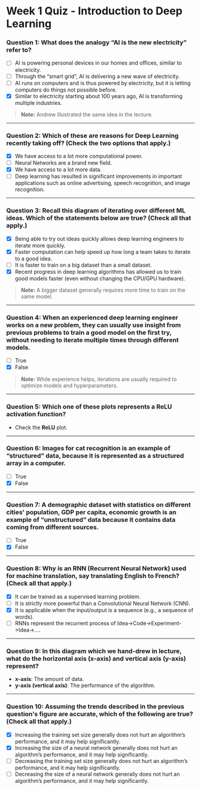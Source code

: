 # Week 1 Quiz - Introduction to Deep Learning

### Question 1: What does the analogy “AI is the new electricity” refer to?
- [ ] AI is powering personal devices in our homes and offices, similar to electricity.
- [ ] Through the “smart grid”, AI is delivering a new wave of electricity.
- [ ] AI runs on computers and is thus powered by electricity, but it is letting computers do things not possible before.
- [x] Similar to electricity starting about 100 years ago, AI is transforming multiple industries.

> **Note:** Andrew illustrated the same idea in the lecture.

---

### Question 2: Which of these are reasons for Deep Learning recently taking off? (Check the two options that apply.)
- [x] We have access to a lot more computational power.
- [ ] Neural Networks are a brand new field.
- [x] We have access to a lot more data.
- [ ] Deep learning has resulted in significant improvements in important applications such as online advertising, speech recognition, and image recognition.

---

### Question 3: Recall this diagram of iterating over different ML ideas. Which of the statements below are true? (Check all that apply.)
- [x] Being able to try out ideas quickly allows deep learning engineers to iterate more quickly.
- [x] Faster computation can help speed up how long a team takes to iterate to a good idea.
- [ ] It is faster to train on a big dataset than a small dataset.
- [x] Recent progress in deep learning algorithms has allowed us to train good models faster (even without changing the CPU/GPU hardware).

> **Note:** A bigger dataset generally requires more time to train on the same model.

---

### Question 4: When an experienced deep learning engineer works on a new problem, they can usually use insight from previous problems to train a good model on the first try, without needing to iterate multiple times through different models.
- [ ] True
- [x] False

> **Note:** While experience helps, iterations are usually required to optimize models and hyperparameters.

---

### Question 5: Which one of these plots represents a ReLU activation function?
- Check the **ReLU** plot.

---

### Question 6: Images for cat recognition is an example of “structured” data, because it is represented as a structured array in a computer.
- [ ] True
- [x] False

---

### Question 7: A demographic dataset with statistics on different cities' population, GDP per capita, economic growth is an example of “unstructured” data because it contains data coming from different sources.
- [ ] True
- [x] False

---

### Question 8: Why is an RNN (Recurrent Neural Network) used for machine translation, say translating English to French? (Check all that apply.)
- [x] It can be trained as a supervised learning problem.
- [ ] It is strictly more powerful than a Convolutional Neural Network (CNN).
- [x] It is applicable when the input/output is a sequence (e.g., a sequence of words).
- [ ] RNNs represent the recurrent process of Idea->Code->Experiment->Idea->....

---

### Question 9: In this diagram which we hand-drew in lecture, what do the horizontal axis (x-axis) and vertical axis (y-axis) represent?
- **x-axis**: The amount of data.
- **y-axis (vertical axis)**: The performance of the algorithm.

---

### Question 10: Assuming the trends described in the previous question's figure are accurate, which of the following are true? (Check all that apply.)
- [x] Increasing the training set size generally does not hurt an algorithm’s performance, and it may help significantly.
- [x] Increasing the size of a neural network generally does not hurt an algorithm’s performance, and it may help significantly.
- [ ] Decreasing the training set size generally does not hurt an algorithm’s performance, and it may help significantly.
- [ ] Decreasing the size of a neural network generally does not hurt an algorithm’s performance, and it may help significantly.
